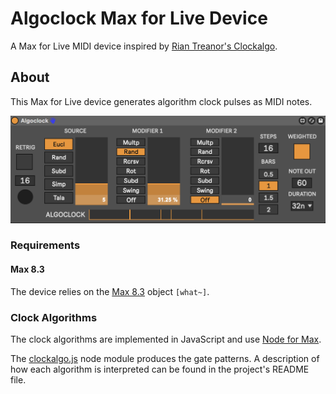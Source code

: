 # Algoclock Max for Live Device

A Max for Live MIDI device inspired by [Rian Treanor's Clockalgo](https://djmag.com/longreads/studio-selections-rian-treanor).

## About

This Max for Live device generates algorithm clock pulses as MIDI notes.

![Screenshot of Algoclock Max for Live device](/docs/images/m4l-algoclock-screenshot.png)

### Requirements

#### Max 8.3

The device relies on the [Max 8.3](https://cycling74.com/products/new-in-max) object `[what~]`.

### Clock Algorithms

The clock algorithms are implemented in JavaScript and use [Node for Max](https://cycling74.com/articles/node-for-max-intro-%E2%80%93-let%E2%80%99s-get-started).

The [clockalgo.js](https://github.com/steve-meyer/clockalgo.js) node module produces the gate patterns. A description of how each algorithm is interpreted can be found in the project's README file.
